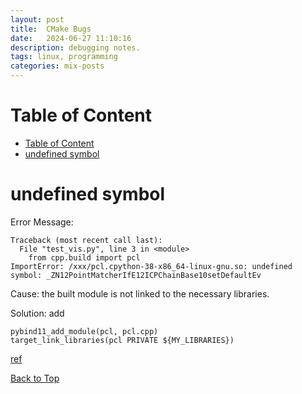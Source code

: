 ```yaml
---
layout: post
title:  CMake Bugs
date:   2024-06-27 11:10:16
description: debugging notes.
tags: linux, programming
categories: mix-posts
---
```


# Table of Content
- [Table of Content](#table-of-content)
- [undefined symbol](#undefined-symbol)

# undefined symbol
Error Message: 
```
Traceback (most recent call last):
  File "test_vis.py", line 3 in <module>
    from cpp.build import pcl
ImportError: /xxx/pcl.cpython-38-x86_64-linux-gnu.so: undefined symbol: _ZN12PointMatcherIfE12ICPChainBase10setDefaultEv
```

Cause: the built module is not linked to the necessary libraries.

Solution: add
```
pybind11_add_module(pcl, pcl.cpp)
target_link_libraries(pcl PRIVATE ${MY_LIBRARIES})
```

[ref](https://github.com/pybind/pybind11/issues/1403)


[Back to Top](#table-of-content)

